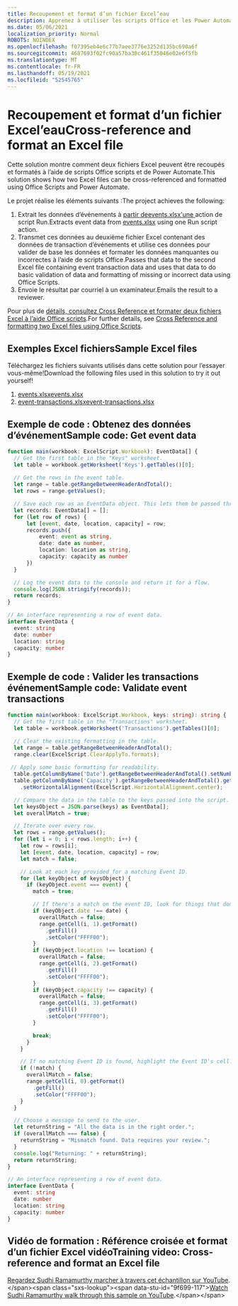 ```yaml
---
title: Recoupement et format d’un fichier Excel’eau
description: Apprenez à utiliser les scripts Office et les Power Automate pour recouper et formater un fichier Excel texte.
ms.date: 05/06/2021
localization_priority: Normal
ROBOTS: NOINDEX
ms.openlocfilehash: f07395eb4e6c77b7aee3776e3252d135bc690a6f
ms.sourcegitcommit: 4687693f02fc90a57ba30c461f35046e02e6f5fb
ms.translationtype: MT
ms.contentlocale: fr-FR
ms.lasthandoff: 05/19/2021
ms.locfileid: "52545765"
---
```

# <a name="cross-reference-and-format-an-excel-file"></a><span data-ttu-id="9f699-103">Recoupement et format d’un fichier Excel’eau</span><span class="sxs-lookup"><span data-stu-id="9f699-103">Cross-reference and format an Excel file</span></span>

<span data-ttu-id="9f699-104">Cette solution montre comment deux fichiers Excel peuvent être recoupés et formatés à l’aide de scripts Office scripts et de Power Automate.</span><span class="sxs-lookup"><span data-stu-id="9f699-104">This solution shows how two Excel files can be cross-referenced and formatted using Office Scripts and Power Automate.</span></span>

<span data-ttu-id="9f699-105">Le projet réalise les éléments suivants :</span><span class="sxs-lookup"><span data-stu-id="9f699-105">The project achieves the following:</span></span>

1. <span data-ttu-id="9f699-106">Extrait les données d’événements à <a href="events.xlsx"> partir deevents.xlsx'une </a> action de script Run.</span><span class="sxs-lookup"><span data-stu-id="9f699-106">Extracts event data from <a href="events.xlsx">events.xlsx</a> using one Run script action.</span></span>
1. <span data-ttu-id="9f699-107">Transmet ces données au deuxième fichier Excel contenant des données de transaction d’événements et utilise ces données pour valider de base les données et formater les données manquantes ou incorrectes à l’aide de scripts Office.</span><span class="sxs-lookup"><span data-stu-id="9f699-107">Passes that data to the second Excel file containing event transaction data and uses that data to do basic validation of data and formatting of missing or incorrect data using Office Scripts.</span></span>
1. <span data-ttu-id="9f699-108">Envoie le résultat par courriel à un examinateur.</span><span class="sxs-lookup"><span data-stu-id="9f699-108">Emails the result to a reviewer.</span></span>

<span data-ttu-id="9f699-109">Pour plus de [détails, consultez Cross Reference et formater deux fichiers Excel à l’aide Office scripts](https://powerusers.microsoft.com/t5/Power-Automate-Cookbook/Cross-Reference-and-formatting-two-Excel-files-using-Office/td-p/728535).</span><span class="sxs-lookup"><span data-stu-id="9f699-109">For further details, see [Cross Reference and formatting two Excel files using Office Scripts](https://powerusers.microsoft.com/t5/Power-Automate-Cookbook/Cross-Reference-and-formatting-two-Excel-files-using-Office/td-p/728535).</span></span>

## <a name="sample-excel-files"></a><span data-ttu-id="9f699-110">Exemples Excel fichiers</span><span class="sxs-lookup"><span data-stu-id="9f699-110">Sample Excel files</span></span>

<span data-ttu-id="9f699-111">Téléchargez les fichiers suivants utilisés dans cette solution pour l’essayer vous-même!</span><span class="sxs-lookup"><span data-stu-id="9f699-111">Download the following files used in this solution to try it out yourself!</span></span>

1. <span data-ttu-id="9f699-112"><a href="events.xlsx">events.xlsx</a></span><span class="sxs-lookup"><span data-stu-id="9f699-112"><a href="events.xlsx">events.xlsx</a></span></span>
1. <span data-ttu-id="9f699-113"><a href="event-transactions.xlsx">event-transactions.xlsx</a></span><span class="sxs-lookup"><span data-stu-id="9f699-113"><a href="event-transactions.xlsx">event-transactions.xlsx</a></span></span>

## <a name="sample-code-get-event-data"></a><span data-ttu-id="9f699-114">Exemple de code : Obtenez des données d’événement</span><span class="sxs-lookup"><span data-stu-id="9f699-114">Sample code: Get event data</span></span>

```TypeScript
function main(workbook: ExcelScript.Workbook): EventData[] {
  // Get the first table in the "Keys" worksheet.
  let table = workbook.getWorksheet('Keys').getTables()[0];
  
  // Get the rows in the event table.
  let range = table.getRangeBetweenHeaderAndTotal();
  let rows = range.getValues();

  // Save each row as an EventData object. This lets them be passed through Power Automate.
  let records: EventData[] = [];
  for (let row of rows) {
      let [event, date, location, capacity] = row;
      records.push({
          event: event as string,
          date: date as number, 
          location: location as string,
          capacity: capacity as number
      })
  }

  // Log the event data to the console and return it for a flow.
  console.log(JSON.stringify(records));
  return records;
}

// An interface representing a row of event data.
interface EventData {
  event: string
  date: number
  location: string
  capacity: number
}
```

## <a name="sample-code-validate-event-transactions"></a><span data-ttu-id="9f699-115">Exemple de code : Valider les transactions événement</span><span class="sxs-lookup"><span data-stu-id="9f699-115">Sample code: Validate event transactions</span></span>

```TypeScript
function main(workbook: ExcelScript.Workbook, keys: string): string {
  // Get the first table in the "Transactions" worksheet.
  let table = workbook.getWorksheet('Transactions').getTables()[0];

  // Clear the existing formatting in the table.
  let range = table.getRangeBetweenHeaderAndTotal();
  range.clear(ExcelScript.ClearApplyTo.formats);
    
 // Apply some basic formatting for readability.
  table.getColumnByName('Date').getRangeBetweenHeaderAndTotal().setNumberFormatLocal("yyyy-mm-dd;@");
  table.getColumnByName('Capacity').getRangeBetweenHeaderAndTotal().getFormat()
    .setHorizontalAlignment(ExcelScript.HorizontalAlignment.center);

  // Compare the data in the table to the keys passed into the script.
  let keysObject = JSON.parse(keys) as EventData[];
  let overallMatch = true;

  // Iterate over every row.
  let rows = range.getValues();
  for (let i = 0; i < rows.length; i++) {
    let row = rows[i];
    let [event, date, location, capacity] = row;
    let match = false;

    // Look at each key provided for a matching Event ID.
    for (let keyObject of keysObject) {
      if (keyObject.event === event) {
        match = true;

        // If there's a match on the event ID, look for things that don't match and highlight them.
        if (keyObject.date !== date) {
          overallMatch = false;
          range.getCell(i, 1).getFormat()
            .getFill()
            .setColor("FFFF00");
        }
        if (keyObject.location !== location) {
          overallMatch = false;
          range.getCell(i, 2).getFormat()
            .getFill()
            .setColor("FFFF00");
        }
        if (keyObject.capacity !== capacity) {
          overallMatch = false;
          range.getCell(i, 3).getFormat()
            .getFill()
            .setColor("FFFF00");
        }

        break;
      }
    }

    // If no matching Event ID is found, highlight the Event ID's cell.
    if (!match) {
      overallMatch = false;
      range.getCell(i, 0).getFormat()
        .getFill()
        .setColor("FFFF00");      
    }  
  }

  // Choose a message to send to the user.
  let returnString = "All the data is in the right order.";
  if (overallMatch === false) {
    returnString = "Mismatch found. Data requires your review.";
  }
  console.log("Returning: " + returnString);
  return returnString;
}

// An interface representing a row of event data.
interface EventData {
  event: string
  date: number
  location: string
  capacity: number
}
```

## <a name="training-video-cross-reference-and-format-an-excel-file"></a><span data-ttu-id="9f699-116">Vidéo de formation : Référence croisée et format d’un fichier Excel vidéo</span><span class="sxs-lookup"><span data-stu-id="9f699-116">Training video: Cross-reference and format an Excel file</span></span>

<span data-ttu-id="9f699-117">[Regardez Sudhi Ramamurthy marcher à travers cet échantillon sur YouTube](https://youtu.be/dVwqBf483qo").</span><span class="sxs-lookup"><span data-stu-id="9f699-117">[Watch Sudhi Ramamurthy walk through this sample on YouTube](https://youtu.be/dVwqBf483qo").</span></span>
